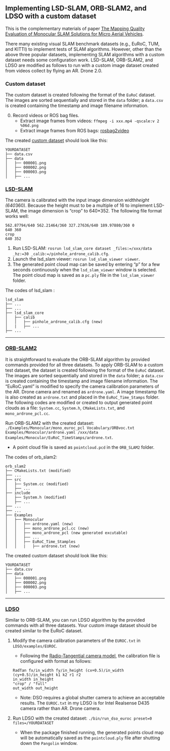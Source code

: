 ## Implementing LSD-SLAM, ORB-SLAM2, and LDSO with a custom dataset

This is the complementary materials of paper [The Mapping Quality Evaluation of Monocular SLAM Solutions for Micro Aerial Vehicles](http://jiewang.name/publications/slam2019). 

There many existing visual SLAM benchmark datasets (e.g., EuRoC, TUM, and KITTI) to implement tests of SLAM algorithms. 
However, other than the above three popular datasets, implementing SLAM algorithms with a custom dataset needs some configuration work. LSD-SLAM, ORB-SLAM2, and LDSO are modified as follows to run with a custom image dataset created from videos collect by flying an AR. Drone 2.0. 

### Custom dataset

The custom dataset is created following the format of the `EuRoC` dataset. The images are sorted sequentially and stored in the `data` folder; a `data.csv` is created containing the timestamp and image filename information. 

0. Record videos or ROS bag files. 
   * Extract image frames from videos: `ffmpeg -i xxx.mp4 -qscale:v 2 %06d.png`
   * Extract image frames from ROS bags: [rosbag2video](https://github.com/mlaiacker/rosbag2video) 

The created [custom dataset](https://github.com/jwangjie/LSD_SLAM-ORB_SLAM2-LDSO-ARDrone/tree/master/example_dataset) should look like this:

````
YOURDATASET
├── data.csv
├── data
│   ├── 000001.png
│   ├── 000002.png
│   ├── 000003.png
│   ├── ... 
````

### [LSD-SLAM](https://github.com/tum-vision/lsd_slam)

The camera is calibrated with the input image dimension width*height (640*360). Because the height must to be a multiple of 16 to implement LSD-SLAM, the image dimension is “crop” to 640*352. The following file format works well:

```
562.87794/640 562.21464/360 327.27636/640 189.97880/360 0
640 360
crop
640 352
```

1. Run LSD-SLAM: `rosrun lsd_slam_core dataset _files:=/xxx/data _hz:=30 _calib:=/pinhole_ardrone_calib.cfg`.
2. Launch the lsd_slam viewer: `rosrun lsd_slam_viewer viewer`.
3. The generated point cloud map can be saved by entering “p” for a few seconds continuously when the `lsd_slam_viewer` window is selected. The point cloud map is saved as a `pc.ply` file in the `lsd_slam_viewer` folder.

The codes of lsd_slam :
````
lsd_slam
├── ...
├── ...
├── lsd_slam_core
│   ├── calib
│   │   ├── pinhole_ardrone_calib.cfg (new)
│   |   ├── ...
├── ...

````
---

### [ORB-SLAM2](https://github.com/raulmur/ORB_SLAM2)

It is straightforward to evaluate the ORB-SLAM algorithm by provided commands provided for all three datasets. To apply ORB-SLAM to a custom test dataset, the dataset is created following the format of the `EuRoC` dataset. The images are sorted sequentially and stored in the `data` folder; a `data.csv` is created containing the timestamp and image filename information. The “EuRoC.yaml” is modified to specify the camera calibration parameters of the AR. Drone camera and renamed as `ardrone.yaml`. A image timestamp file is also created as `ardrone.txt` and placed in the `EuRoC_Time_Stamps` folder. The following codes are modified or created to output generated point clouds as a file: `System.cc`, `System.h`, `CMakeLists.txt`, and `mono_ardrone_pcl.cc`. 

Run ORB-SLAM2  with the created dataset: `./Examples/Monocular/mono_euroc_pcl Vocabulary/ORBvoc.txt Examples/Monocular/ardrone.yaml /xxx/data Examples/Monocular/EuRoC_TimeStamps/ardrone.txt`.
   * A point cloud file is saved as `pointcloud.pcd` in the `ORB_SLAM2` folder.

The codes of orb_slam2:
````
orb_slam2
├── CMakeLists.txt (modified)
├── ...
├── src
│   ├── System.cc (modified)
│   ├── ...
├── include
│   ├── System.h (modified)
│   ├── ...
├── ...
├── ...
├── Examples
│   ├── Monocular
│   │   ├── ardrone.yaml (new)
│   │   ├── mono_ardrone_pcl.cc (new)
│   │   ├── mono_ardrone_pcl (new generated excutable)
│   │   ├── ...
│   │   ├── EuRoC_Time_Stamples
│   │   |   ├── ardrone.txt (new)

````

The created custom dataset should look like this:
````
YOURDATASET
├── data.csv
├── data
│   ├── 000001.png
│   ├── 000002.png
│   ├── 000003.png
│   ├── ...
````
---

### [LDSO](https://github.com/tum-vision/LDSO) 

Similar to ORB-SLAM, you can run LDSO algorithm by the provided commands with all three datasets. 
Your custom image dataset should be created similar to the EuRoC dataset.

1. Modify the camera calibration parameters of the `EUROC.txt` in `LDSO/examples/EUROC`. 
   * Following the [Radio-Tangential camera model](https://github.com/JakobEngel/dso#calibration-file-for-radio-tangential-camera-model), the calibration file is configured with format as follows:
   ```
   RadTan fx/in_width fy/in_height (cx+0.5)/in_width (cy+0.5)/in_height k1 k2 r1 r2
   in_width in_height
   "crop" / "full"  
   out_width out_height
   ```
   * Note: DSO requires a global shutter camera to achieve an acceptable results. The `EUROC.txt` in my LDSO is for Intel          Realsense D435 camera rather than AR. Drone camera. 
   
2. Run LDSO  with the created dataset: `./bin/run_dso_euroc preset=0 files=/YOURDATASET`
   * When the package finished running, the generated points cloud map will be automatically saved as the `pointcloud.ply` 
   file after shutting down the `Pangolin` window. 
   
